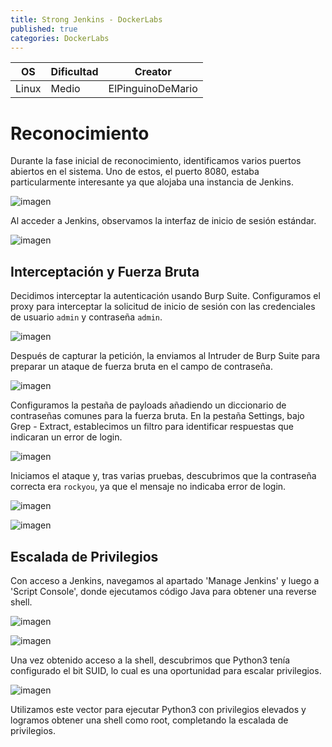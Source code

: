 ```yaml
---
title: Strong Jenkins - DockerLabs
published: true
categories: DockerLabs
---
```



| OS     | Dificultad  | Creator           |
| ------ | ----------- | -------------     | 
| Linux  |  Medio      | ElPinguinoDeMario | 

# Reconocimiento

Durante la fase inicial de reconocimiento, identificamos varios puertos abiertos en el sistema. Uno de estos, el puerto 8080, estaba particularmente interesante ya que alojaba una instancia de Jenkins.

![imagen](https://github.com/romabri/romabri.github.io/assets/51706860/7d4d712c-e2ad-4a70-9c59-7f345c0f0694)

Al acceder a Jenkins, observamos la interfaz de inicio de sesión estándar.

![imagen](https://github.com/romabri/romabri.github.io/assets/51706860/05694dfc-6236-44c1-bb05-aa62e2facf33)

## Interceptación y Fuerza Bruta

Decidimos interceptar la autenticación usando Burp Suite. Configuramos el proxy para interceptar la solicitud de inicio de sesión con las credenciales de usuario `admin` y contraseña `admin`.

![imagen](https://github.com/romabri/romabri.github.io/assets/51706860/aafdf149-93b5-4484-8fa9-5788b6f40cd5)

Después de capturar la petición, la enviamos al Intruder de Burp Suite para preparar un ataque de fuerza bruta en el campo de contraseña.

![imagen](https://github.com/romabri/romabri.github.io/assets/51706860/6b260063-68dd-447c-a6de-522eac82a42a)

Configuramos la pestaña de payloads añadiendo un diccionario de contraseñas comunes para la fuerza bruta. En la pestaña Settings, bajo Grep - Extract, establecimos un filtro para identificar respuestas que indicaran un error de login.

![imagen](https://github.com/romabri/romabri.github.io/assets/51706860/751baa1d-7eff-4759-88f7-84d85a109527)

Iniciamos el ataque y, tras varias pruebas, descubrimos que la contraseña correcta era `rockyou`, ya que el mensaje no indicaba error de login.

![imagen](https://github.com/romabri/romabri.github.io/assets/51706860/b72e6a1b-c462-46ac-801b-7f8aa2faf755)

![imagen](https://github.com/romabri/romabri.github.io/assets/51706860/87b83b45-4ff7-412c-b5cb-68012b801719)

## Escalada de Privilegios

Con acceso a Jenkins, navegamos al apartado 'Manage Jenkins' y luego a 'Script Console', donde ejecutamos código Java para obtener una reverse shell.

![imagen](https://github.com/romabri/romabri.github.io/assets/51706860/4ae2e2a2-4722-4e19-886f-4962625aadc3)

![imagen](https://github.com/romabri/romabri.github.io/assets/51706860/064e8672-4227-474f-9fb4-9e609652ade9)

Una vez obtenido acceso a la shell, descubrimos que Python3 tenía configurado el bit SUID, lo cual es una oportunidad para escalar privilegios.

![imagen](https://github.com/romabri/romabri.github.io/assets/51706860/1db8680e-3644-4d8e-ab79-b10e90622295)

Utilizamos este vector para ejecutar Python3 con privilegios elevados y logramos obtener una shell como root, completando la escalada de privilegios.
